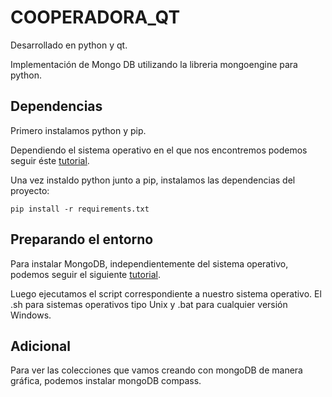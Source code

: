 # COOPERADORA_QT

Desarrollado en python y qt.

Implementación de Mongo DB utilizando la libreria mongoengine para python.

## Dependencias

Primero instalamos python y pip.

Dependiendo el sistema operativo en el que nos encontremos podemos seguir éste [tutorial](https://tecnonucleous.com/2018/01/28/como-instalar-pip-para-python-en-windows-mac-y-linux/).

Una vez instaldo python junto a pip, instalamos las dependencias del proyecto:

```pip install -r requirements.txt```

## Preparando el entorno

Para instalar MongoDB, independientemente del sistema operativo, podemos seguir el siguiente [tutorial](https://platzi.com/blog/como-instalar-mongodb-en-window-linux-y-mac/).

Luego ejecutamos el script correspondiente a nuestro sistema operativo. El .sh para sistemas operativos tipo Unix y .bat para cualquier versión Windows.

## Adicional

Para ver las colecciones que vamos creando con mongoDB de manera gráfica, podemos instalar mongoDB compass.
